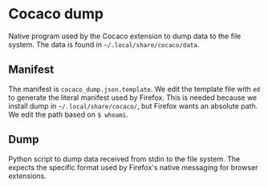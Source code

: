 # Cocaco dump

Native program used by the Cocaco extension to dump data to the file system. The
data is found in `~/.local/share/cocaco/data`.

## Manifest

The manifest is `cocaco_dump.json.template`. We edit the template file with `ed`
to generate the literal manifest used by Firefox. This is needed because we
install dump in `~/.local/share/cocaco/`, but Firefox wants an absolute path. We
edit the path based on `$ whoami`.

## Dump

Python script to dump data received from stdin to the file system. The expects
the specific format used by Firefox's native messaging for browser extensions.
